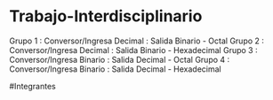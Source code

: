 # Trabajo-Interdisciplinario
Grupo 1 : Conversor/Ingresa Decimal : Salida Binario - Octal
Grupo 2 : Conversor/Ingresa Decimal : Salida Binario - Hexadecimal
Grupo 3 : Conversor/Ingresa Binario : Salida Decimal - Octal
Grupo 4 : Conversor/Ingresa Binario : Salida Decimal - Hexadecimal

#Integrantes
